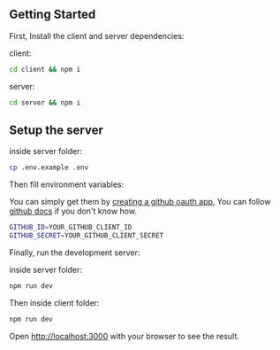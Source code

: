 ## Getting Started

First, Install the client and server dependencies:

client:

```bash
cd client && npm i
```

server:

```bash
cd server && npm i
```

## Setup the server

inside server folder:

```bash
cp .env.example .env
```

Then fill environment variables:

You can simply get them by [creating a github oauth app](https://github.com/settings/applications/new), You can follow [github docs](https://docs.github.com/en/developers/apps/building-oauth-apps/creating-an-oauth-app) if you don't know how.

```bash
GITHUB_ID=YOUR_GITHUB_CLIENT_ID
GITHUB_SECRET=YOUR_GITHUB_CLIENT_SECRET
```

Finally, run the development server:

inside server folder:

```bash
npm run dev
```

Then inside client folder:

```bash
npm run dev
```

Open [http://localhost:3000](http://localhost:3000) with your browser to see the result.
